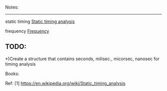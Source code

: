 Notes:

-------
static timing [Static timing analysis](https://en.wikipedia.org/wiki/Static_timing_analysis)

frequency [Frequency](https://en.wikipedia.org/wiki/Frequency)


TODO:
-------
*)Create a structure that contains seconds, milisec., micorsec, nanosec for timing analysis


Books:

Ref:
[1] https://en.wikipedia.org/wiki/Static_timing_analysis
